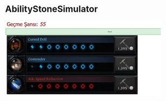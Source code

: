 # AbilityStoneSimulator


![alt text](https://github.com/metinkadik/AbilityStoneSimulator/blob/master/info.png)
